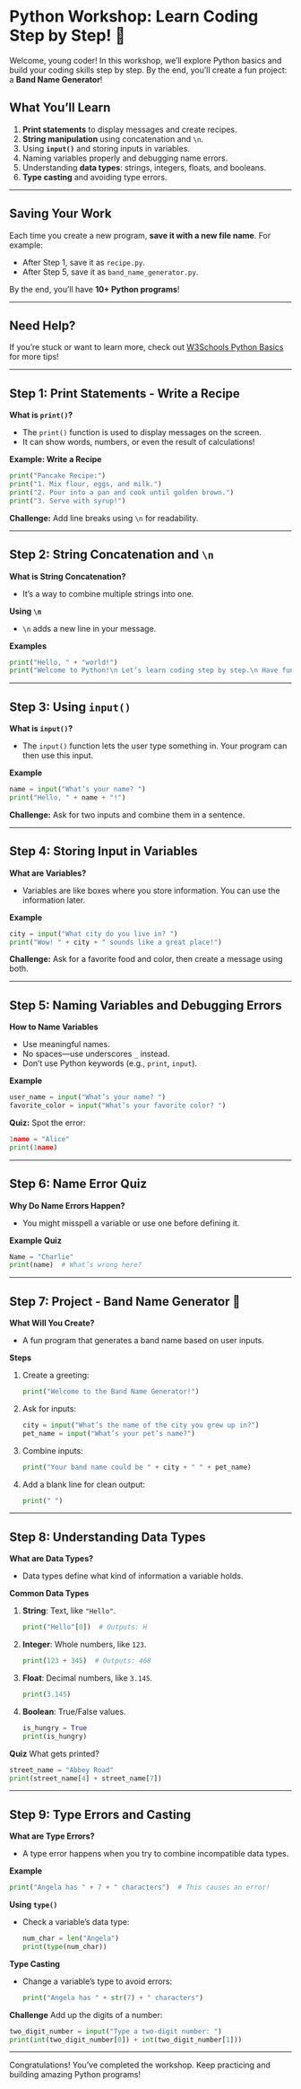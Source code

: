 
# Python Workshop: Learn Coding Step by Step! 🎉

Welcome, young coder! In this workshop, we’ll explore Python basics and build your coding skills step by step. By the end, you’ll create a fun project: a **Band Name Generator**!

## What You’ll Learn
1. **Print statements** to display messages and create recipes.
2. **String manipulation** using concatenation and `\n`.
3. Using **`input()`** and storing inputs in variables.
4. Naming variables properly and debugging name errors.
5. Understanding **data types**: strings, integers, floats, and booleans.
6. **Type casting** and avoiding type errors.

---

## Saving Your Work

Each time you create a new program, **save it with a new file name**. For example:
- After Step 1, save it as `recipe.py`.
- After Step 5, save it as `band_name_generator.py`.

By the end, you’ll have **10+ Python programs**!

---

## Need Help?
If you’re stuck or want to learn more, check out [W3Schools Python Basics](https://www.w3schools.com/python/) for more tips!

---

## Step 1: Print Statements - Write a Recipe

**What is `print()`?**
- The `print()` function is used to display messages on the screen.
- It can show words, numbers, or even the result of calculations!

**Example: Write a Recipe**
```python
print("Pancake Recipe:")
print("1. Mix flour, eggs, and milk.")
print("2. Pour into a pan and cook until golden brown.")
print("3. Serve with syrup!")
```

**Challenge:** Add line breaks using `\n` for readability.

---

## Step 2: String Concatenation and `\n`

**What is String Concatenation?**
- It’s a way to combine multiple strings into one.

**Using `\n`**
- `\n` adds a new line in your message.

**Examples**
```python
print("Hello, " + "world!")
print("Welcome to Python!\n Let’s learn coding step by step.\n Have fun!")
```
---

## Step 3: Using `input()`

**What is `input()`?**
- The `input()` function lets the user type something in. Your program can then use this input.

**Example**
```python
name = input("What’s your name? ")
print("Hello, " + name + "!")
```

**Challenge:** Ask for two inputs and combine them in a sentence.

---

## Step 4: Storing Input in Variables

**What are Variables?**
- Variables are like boxes where you store information. You can use the information later.

**Example**
```python
city = input("What city do you live in? ")
print("Wow! " + city + " sounds like a great place!")
```

**Challenge:** Ask for a favorite food and color, then create a message using both.

---

## Step 5: Naming Variables and Debugging Errors

**How to Name Variables**
- Use meaningful names.
- No spaces—use underscores `_` instead.
- Don’t use Python keywords (e.g., `print`, `input`).

**Example**
```python
user_name = input("What’s your name? ")
favorite_color = input("What’s your favorite color? ")
```

**Quiz:** Spot the error:
```python
1name = "Alice"
print(1name)
```

---

## Step 6: Name Error Quiz

**Why Do Name Errors Happen?**
- You might misspell a variable or use one before defining it.

**Example Quiz**
```python
Name = "Charlie"
print(name)  # What’s wrong here?
```

---

## Step 7: Project - Band Name Generator 🎸

**What Will You Create?**
- A fun program that generates a band name based on user inputs.

**Steps**
1. Create a greeting:
   ```python
   print("Welcome to the Band Name Generator!")
   ```

2. Ask for inputs:
   ```python
   city = input("What’s the name of the city you grew up in?")
   pet_name = input("What’s your pet’s name?")
   ```

3. Combine inputs:
   ```python
   print("Your band name could be " + city + " " + pet_name)
   ```

4. Add a blank line for clean output:
   ```python
   print(" ")
   ```

---

## Step 8: Understanding Data Types

**What are Data Types?**
- Data types define what kind of information a variable holds.

**Common Data Types**
1. **String**: Text, like `"Hello"`.
   ```python
   print("Hello"[0])  # Outputs: H
   ```

2. **Integer**: Whole numbers, like `123`.
   ```python
   print(123 + 345)  # Outputs: 468
   ```

3. **Float**: Decimal numbers, like `3.145`.
   ```python
   print(3.145)
   ```

4. **Boolean**: True/False values.
   ```python
   is_hungry = True
   print(is_hungry)
   ```

**Quiz**
What gets printed?
```python
street_name = "Abbey Road"
print(street_name[4] + street_name[7])
```

---

## Step 9: Type Errors and Casting

**What are Type Errors?**
- A type error happens when you try to combine incompatible data types.

**Example**
```python
print("Angela has " + 7 + " characters")  # This causes an error!
```

**Using `type()`**
- Check a variable’s data type:
   ```python
   num_char = len("Angela")
   print(type(num_char))
   ```

**Type Casting**
- Change a variable’s type to avoid errors:
   ```python
   print("Angela has " + str(7) + " characters")
   ```

**Challenge**
Add up the digits of a number:
```python
two_digit_number = input("Type a two-digit number: ")
print(int(two_digit_number[0]) + int(two_digit_number[1]))
```

---

Congratulations! You’ve completed the workshop. Keep practicing and building amazing Python programs!
